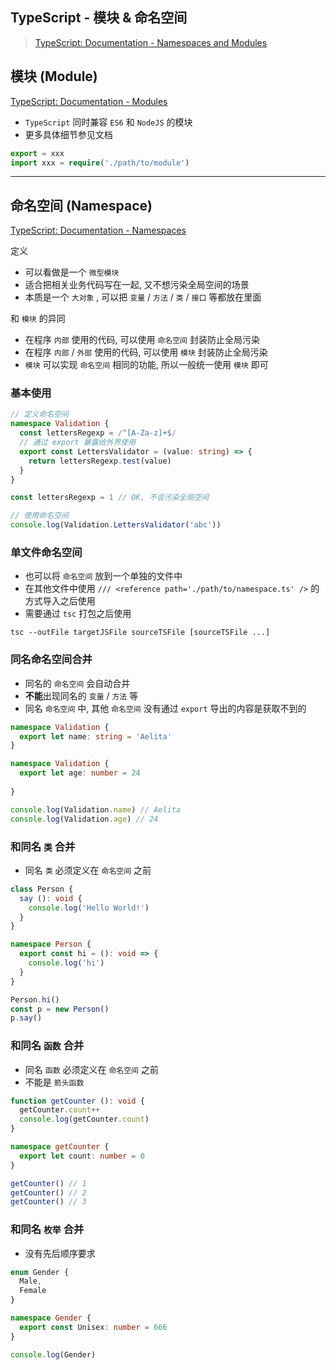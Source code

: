 ## TypeScript - 模块 & 命名空间



> [TypeScript: Documentation - Namespaces and Modules](https://www.typescriptlang.org/docs/handbook/namespaces-and-modules.html)



## 模块 (Module)

[TypeScript: Documentation - Modules](https://www.typescriptlang.org/docs/handbook/modules.html)

- `TypeScript` 同时兼容 `ES6` 和 `NodeJS` 的模块
- 更多具体细节参见文档

```TypeScript
export = xxx
import xxx = require('./path/to/module')
```

---

## 命名空间 (Namespace)

[TypeScript: Documentation - Namespaces](https://www.typescriptlang.org/docs/handbook/namespaces.html)

定义

- 可以看做是一个 `微型模块`
- 适合把相关业务代码写在一起, 又不想污染全局空间的场景
- 本质是一个 `大对象` , 可以把 `变量` / `方法` / `类` / `接口` 等都放在里面

和 `模块` 的异同

- 在程序 `内部` 使用的代码, 可以使用 `命名空间` 封装防止全局污染
- 在程序 `内部` / `外部` 使用的代码, 可以使用 `模块` 封装防止全局污染
- `模块` 可以实现 `命名空间` 相同的功能, 所以一般统一使用 `模块` 即可



### 基本使用

```TypeScript
// 定义命名空间
namespace Validation {
  const lettersRegexp = /^[A-Za-z]+$/
  // 通过 export 暴露给外界使用
  export const LettersValidator = (value: string) => {
    return lettersRegexp.test(value)
  }
}

const lettersRegexp = 1 // OK, 不会污染全局空间

// 使用命名空间
console.log(Validation.LettersValidator('abc'))
```



### 单文件命名空间

- 也可以将 `命名空间` 放到一个单独的文件中
- 在其他文件中使用 `/// <reference path='./path/to/namespace.ts' />` 的方式导入之后使用
- 需要通过 `tsc` 打包之后使用

```shell
tsc --outFile targetJSFile sourceTSFile [sourceTSFile ...]
```



### 同名命名空间合并

- 同名的 `命名空间` 会自动合并
- **不能**出现同名的 `变量` / `方法` 等
- 同名 `命名空间` 中, 其他 `命名空间` 没有通过 `export` 导出的内容是获取不到的

```TypeScript
namespace Validation {
  export let name: string = 'Aelita'
}

namespace Validation {
  export let age: number = 24
 
}

console.log(Validation.name) // Aelita
console.log(Validation.age) // 24
```



### 和同名 `类` 合并

- 同名 `类` 必须定义在 `命名空间` 之前

```TypeScript
class Person {
  say (): void {
    console.log('Hello World!')
  }
}

namespace Person {
  export const hi = (): void => {
    console.log('hi')
  }
}

Person.hi()
const p = new Person()
p.say()
```



### 和同名 `函数` 合并

- 同名 `函数` 必须定义在 `命名空间` 之前
- 不能是 `箭头函数`

```TypeScript
function getCounter (): void {
  getCounter.count++
  console.log(getCounter.count)
}

namespace getCounter {
  export let count: number = 0
}

getCounter() // 1
getCounter() // 2
getCounter() // 3
```



### 和同名 `枚举` 合并

- 没有先后顺序要求

```TypeScript
enum Gender {
  Male,
  Female
}

namespace Gender {
  export const Unisex: number = 666
}

console.log(Gender)
```



























